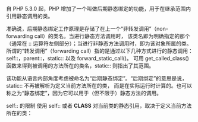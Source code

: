 自 PHP 5.3.0 起，PHP 增加了一个叫做后期静态绑定的功能，用于在继承范围内引用静态调用的类。

准确说，后期静态绑定工作原理是存储了在上一个“非转发调用”（non-forwarding call）的类名。当进行静态方法调用时，
该类名即为明确指定的那个（通常在 :: 运算符左侧部分）；当进行非静态方法调用时，即为该对象所属的类。
所谓的“转发调用”（forwarding call）指的是通过以下几种方式进行的静态调用：self::，parent::，static:: 
以及 forward_static_call()。
可用 get_called_class() 函数来得到被调用的方法所在的类名，static:: 则指出了其范围。

该功能从语言内部角度考虑被命名为“后期静态绑定”。“后期绑定”的意思是说，static:: 不再被解析为定义当前方法所在的类，
而是在实际运行时计算的。也可以称之为“静态绑定”，因为它可以用于（但不限于）静态方法的调用。

self:: 的限制
使用 self:: 或者 __CLASS__ 对当前类的静态引用，取决于定义当前方法所在的类：